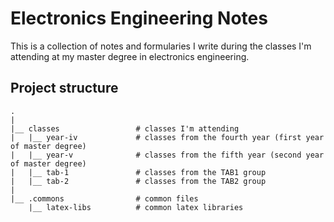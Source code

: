 # Electronics Engineering Notes
This is a collection of notes and formularies I write during the classes I'm attending at my master degree in electronics engineering.  

## Project structure
```
.
|
|__ classes                 # classes I'm attending
|   |__ year-iv             # classes from the fourth year (first year of master degree)
|   |__ year-v              # classes from the fifth year (second year of master degree)
|   |__ tab-1               # classes from the TAB1 group
|   |__ tab-2               # classes from the TAB2 group
|
|__ .commons                # common files
    |__ latex-libs          # common latex libraries
```
